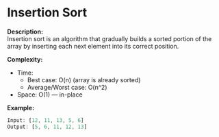 # Insertion Sort

**Description:**  
Insertion sort is an algorithm that gradually builds a sorted portion of the array by inserting each next element into its correct position.

**Complexity:**
- Time: 
  - Best case: O(n) (array is already sorted)
  - Average/Worst case: O(n^2)
- Space: O(1) — in-place

**Example:**
```javascript
Input: [12, 11, 13, 5, 6]
Output: [5, 6, 11, 12, 13]
```
